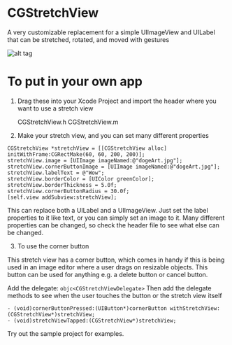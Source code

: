 CGStretchView
=============

A very customizable replacement for a simple UIImageView and UILabel that can be stretched, rotated, and moved with gestures

![alt tag](http://chrisgalz.com/cgstretchview.png)

To put in your own app
=======================
1. Drag these into your Xcode Project and import the header where you want to use a stretch view

    CGStretchView.h
    CGStretchView.m
  
2. Make your stretch view, and you can set many different properties

```objc
CGStretchView *stretchView = [[CGStretchView alloc] initWithFrame:CGRectMake(60, 60, 200, 200)];
stretchView.image = [UIImage imageNamed:@"dogeArt.jpg"];
stretchView.cornerButtonImage = [UIImage imageNamed:@"dogeArt.jpg"];
stretchView.labelText = @"Wow";
stretchView.borderColor = [UIColor greenColor];
stretchView.borderThickness = 5.0f;
stretchView.cornerButtonRadius = 30.0f;
[self.view addSubview:stretchView];
```

This can replace both a UILabel and a UIImageView. Just set the label properties to it like text, or you can simply set an image to it.
Many different properties can be changed, so check the header file to see what else can be changed.

3. To use the corner button

This stretch view has a corner button, which comes in handy if this is being used in an image editor where a user drags on resizable objects. This button can be used for anything e.g. a delete button or cancel button.

Add the delegate: ```objc<CGStretchViewDelegate>```
Then add the delegate methods to see when the user touches the button or the stretch view itself
```objc
- (void)cornerButtonPressed:(UIButton*)cornerButton withStretchView:(CGStretchView*)stretchView;
- (void)stretchViewTapped:(CGStretchView*)stretchView;
```

Try out the sample project for examples.
